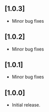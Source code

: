 ## [1.0.3]

* Minor bug fixes

## [1.0.2]

* Minor bug fixes

## [1.0.1]

* Minor bug fixes

## [1.0.0]

* Initial release.
